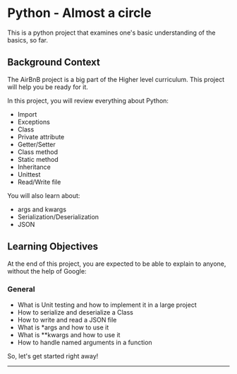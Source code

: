 # Python - Almost a circle
This is a python project that examines one's basic understanding of the basics, so far.

## Background Context
The AirBnB project is a big part of the Higher level curriculum. This project will help you be ready for it.

In this project, you will review everything about Python:

* Import
* Exceptions
* Class
* Private attribute
* Getter/Setter
* Class method
* Static method
* Inheritance
* Unittest
* Read/Write file

You will also learn about:

* args and kwargs
* Serialization/Deserialization
* JSON

## Learning Objectives
At the end of this project, you are expected to be able to explain to anyone, without the help of Google:

### General
* What is Unit testing and how to implement it in a large project
* How to serialize and deserialize a Class
* How to write and read a JSON file
* What is *args and how to use it
* What is **kwargs and how to use it
* How to handle named arguments in a function

So, let's get started right away!
<hr>